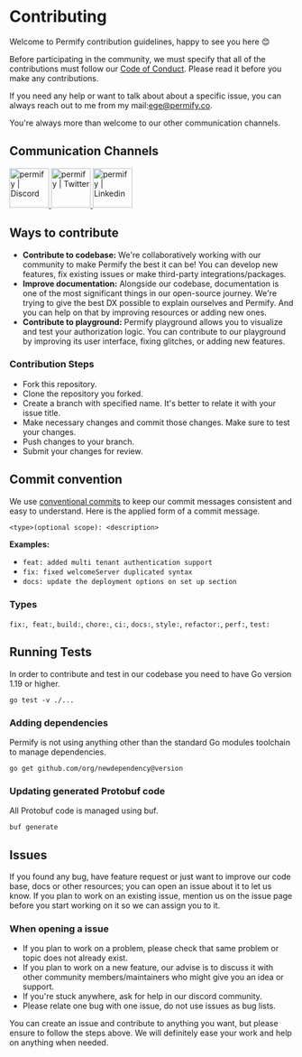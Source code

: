 # Contributing

Welcome to Permify contribution guidelines, happy to see you here :blush:

Before participating in the community, we must specify that all of the contributions must follow our [Code of Conduct](https://github.com/Permify/permify/blob/master/CODE_OF_CONDUCT.md). Please read it before you make any contributions.

If you need any help or want to talk about about a specific issue, you can always reach out to me from my mail:ege@permify.co.

You're always more than welcome to our other communication channels.

## Communication Channels

<p align="left">
<a href="https://discord.gg/n6KfzYxhPp">
 <img height="70px" width="70px" alt="permify | Discord" src="https://user-images.githubusercontent.com/39353278/187209316-3d01a799-c51b-4eaa-8f52-168047078a14.png" />
</a>
<a href="https://twitter.com/GetPermify">
  <img height="70px" width="70px" alt="permify | Twitter" src="https://user-images.githubusercontent.com/39353278/187209323-23f14261-d406-420d-80eb-1aa707a71043.png"/>
</a>
<a href="https://www.linkedin.com/company/permifyco">
  <img height="70px" width="70px" alt="permify | Linkedin" src="https://user-images.githubusercontent.com/39353278/187209321-03293a24-6f63-4321-b362-b0fc89fdd879.png" />
</a>
</p>

## Ways to contribute

* **Contribute to codebase:** We're collaboratively working with our community to make Permify the best it can be! You can develop new features, fix existing issues or make third-party integrations/packages. 
* **Improve documentation:** Alongside our codebase, documentation is one of the most significant things in our open-source journey. We're trying to give the best DX possible to explain ourselves and Permify. And you can help on that by improving resources or adding new ones.
* **Contribute to playground:** Permify playground allows you to visualize and test your authorization logic. You can contribute to our playground by improving its user interface, fixing glitches, or adding new features.

### Contribution Steps

- Fork this repository.
- Clone the repository you forked.
- Create a branch with specified name. It's better to relate it with your issue title.
- Make necessary changes and commit those changes. Make sure to test your changes. 
- Push changes to your branch.
- Submit your changes for review.

## Commit convention

We use [conventional commits](https://www.conventionalcommits.org/en/v1.0.0/) to keep our commit messages consistent and easy to understand. Here is the applied form of a commit message.

```
<type>(optional scope): <description>
```

**Examples:**

- `feat: added multi tenant authentication support`
- `fix: fixed welcomeServer duplicated syntax`
- `docs: update the deployment options on set up section`

### Types

`fix:`,  `feat:`, `build:`, `chore:`, `ci:`, `docs:`, `style:`, `refactor:`, `perf:`, `test:`

## Running Tests 

In order to contribute and test in our codebase you need to have Go version 1.19 or higher.

```go test -v ./...```

### Adding dependencies
Permify is not using anything other than the standard Go modules toolchain to manage dependencies.

```go get github.com/org/newdependency@version```

### Updating generated Protobuf code
All Protobuf code is managed using buf.

```buf generate```

## Issues

If you found any bug, have feature request or just want to improve our code base, docs or other resources; you can open an issue about it to let us know. If you plan to work on an existing issue, mention us on the issue page before you start working on it so we can assign you to it.

### When opening a issue

- If you plan to work on a problem, please check that same problem or topic does not already exist.
- If you plan to work on a new feature, our advise is to discuss it with other community members/maintainers who might give you an idea or support.
- If you're stuck anywhere, ask for help in our discord community.
- Please relate one bug with one issue, do not use issues as bug lists. 

You can create an issue and contribute to anything you want, but please ensure to follow the steps above. We will definitely ease your work and help on anything when needed.


